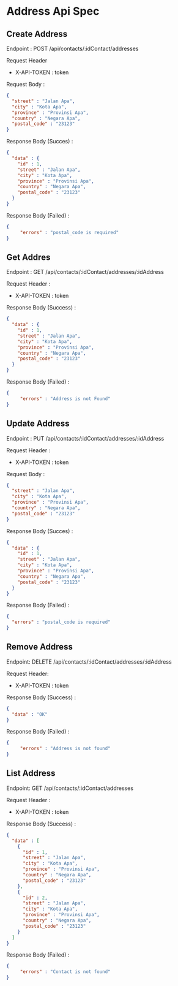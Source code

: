 # Address Api Spec

## Create Address

Endpoint : POST /api/contacts/:idContact/addresses

Request Header

- X-API-TOKEN : token

Request Body : 

```json
{
  "street" : "Jalan Apa",
  "city" : "Kota Apa",
  "province" : "Provinsi Apa",
  "country" : "Negara Apa",
  "postal_code" : "23123"
}
```

Response Body (Succes) : 

```json
{
  "data" : {
    "id" : 1,
    "street" : "Jalan Apa",
    "city" : "Kota Apa",
    "province" : "Provinsi Apa",
    "country" : "Negara Apa",
    "postal_code" : "23123"
  }
}
```

Response Body (Failed) : 

```json
{
     "errors" : "postal_code is required"
}
```

## Get Addres

Endpoint : GET /api/contacts/:idContact/addresses/:idAddress

Request Header :

- X-API-TOKEN : token

Response Body (Success) :

```json
{
  "data" : {
    "id" : 1,
    "street" : "Jalan Apa",
    "city" : "Kota Apa",
    "province" : "Provinsi Apa",
    "country" : "Negara Apa",
    "postal_code" : "23123"
  }
}
```

Response Body (Failed) : 

```json
{
     "errors" : "Address is not Found"
}
```
## Update Address

Endpoint : PUT /api/contacts/:idContact/addresses/:idAddress

Request Header :
- X-API-TOKEN : token

Request Body :
```json
{
  "street" : "Jalan Apa",
  "city" : "Kota Apa",
  "province" : "Provinsi Apa",
  "country" : "Negara Apa",
  "postal_code" : "23123"
}
```

Response Body (Succes) : 
```json
{
  "data" : {
    "id" : 1,
    "street" : "Jalan Apa",
    "city" : "Kota Apa",
    "province" : "Provinsi Apa",
    "country" : "Negara Apa",
    "postal_code" : "23123"
  }
}    
```

Response Body (Failed) : 
```json
{
  "errors" : "postal_code is required"
}
```

## Remove Address 
Endpoint: DELETE /api/contacts/:idContact/addresses/:idAddress

Request Header: 
- X-API-TOKEN : token


Response Body (Success) : 

```json
{
  "data" : "OK"
}
```
Response Body (Failed) :
```json
{
     "errors" : "Address is not found"
}
```

## List Address 

Endpoint: GET /api/contacts/:idContact/addresses

Request Header : 
- X-API-TOKEN : token

Response Body (Success) :
```json
{
  "data" : [
    {
      "id" : 1,
      "street" : "Jalan Apa",
      "city" : "Kota Apa",
      "province" : "Provinsi Apa",
      "country" : "Negara Apa",
      "postal_code" : "23123"
    },
    {
      "id" : 2,
      "street" : "Jalan Apa",
      "city" : "Kota Apa",
      "province" : "Provinsi Apa",
      "country" : "Negara Apa",
      "postal_code" : "23123"
    }
  ]
}
```

Response Body (Failed) :
```json
{
     "errors" : "Contact is not found"
}
```